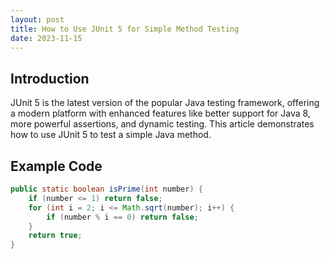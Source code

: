 ```yaml
---
layout: post
title: How to Use JUnit 5 for Simple Method Testing
date: 2023-11-15
---
```


## Introduction

JUnit 5 is the latest version of the popular Java testing framework, offering a modern platform with enhanced features like better support for Java 8, more powerful assertions, and dynamic testing. This article demonstrates how to use JUnit 5 to test a simple Java method.

## Example Code

```java
public static boolean isPrime(int number) {
    if (number <= 1) return false;
    for (int i = 2; i <= Math.sqrt(number); i++) {
        if (number % i == 0) return false;
    }
    return true;
}

